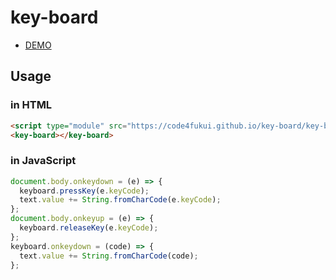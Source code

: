 # key-board
 
- [DEMO](https://code4fukui.github.io/key-board/)

## Usage

### in HTML

```html
<script type="module" src="https://code4fukui.github.io/key-board/key-board.js"></script>
<key-board></key-board>
```

### in JavaScript

```js
document.body.onkeydown = (e) => {
  keyboard.pressKey(e.keyCode);
  text.value += String.fromCharCode(e.keyCode);
};
document.body.onkeyup = (e) => {
  keyboard.releaseKey(e.keyCode);
};
keyboard.onkeydown = (code) => {
  text.value += String.fromCharCode(code);
};
```
